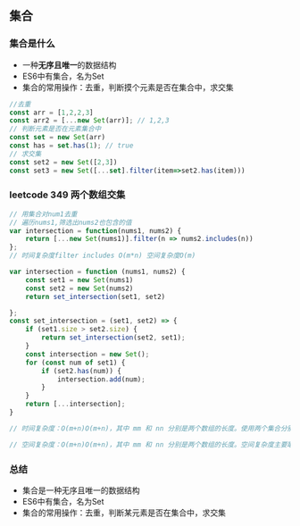 ## 集合
### 集合是什么
- 一种**无序且唯一**的数据结构
- ES6中有集合，名为Set
- 集合的常用操作：去重，判断摸个元素是否在集合中，求交集
```js
//去重
const arr = [1,2,2,3]
const arr2 = [...new Set(arr)]; // 1,2,3
// 判断元素是否在元素集合中
const set = new Set(arr)
const has = set.has(1); // true
// 求交集
const set2 = new Set([2,3])
const set3 = new Set([...set].filter(item=>set2.has(item)))
```
### leetcode 349 两个数组交集

```js
// 用集合对num1去重
// 遍历nums1,筛选出nums2也包含的值
var intersection = function(nums1, nums2) {
    return [...new Set(nums1)].filter(n => nums2.includes(n))
};
// 时间复杂度filter includes O(m*n) 空间复杂度O(m)
```
```js
var intersection = function (nums1, nums2) {
	const set1 = new Set(nums1)
	const set2 = new Set(nums2)
	return set_intersection(set1, set2)

};
const set_intersection = (set1, set2) => {
	if (set1.size > set2.size) {
		return set_intersection(set2, set1);
	}
	const intersection = new Set();
	for (const num of set1) {
		if (set2.has(num)) {
			intersection.add(num);
		}
	}
	return [...intersection];
}

// 时间复杂度：O(m+n)O(m+n)，其中 mm 和 nn 分别是两个数组的长度。使用两个集合分别存储两个数组中的元素需要 O(m+n)O(m+n) 的时间，遍历较小的集合并判断元素是否在另一个集合中需要 O(\min(m,n))O(min(m,n)) 的时间，因此总时间复杂度是 O(m+n)O(m+n)。-->

// 空间复杂度：O(m+n)O(m+n)，其中 mm 和 nn 分别是两个数组的长度。空间复杂度主要取决于两个集合。
```

### 总结
- 集合是一种无序且唯一的数据结构
- ES6中有集合，名为Set
- 集合的常用操作：去重，判断某元素是否在集合中，求交集